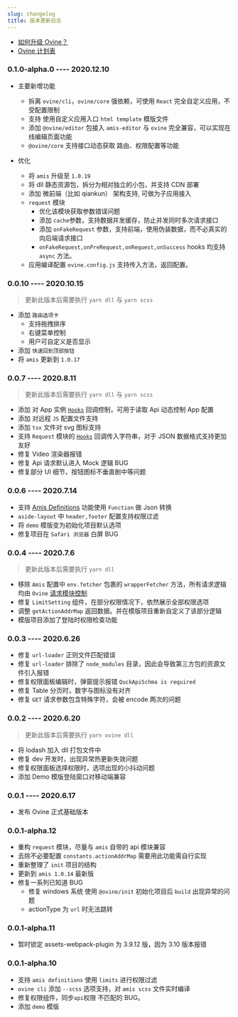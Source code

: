 ```yaml
---
slug: changelog
title: 版本更新日志
---
```


- [如何升级 Ovine？](/org/docs/advance/cli#ovine-版本升级)
- [Ovine 计划表](/org/blog/plan)

### 0.1.0-alpha.0 ---- 2020.12.10

<!-- > [0.1.x 更新迁移文档]() -->

- 主要新增功能

  - 拆离 `ovine/cli`，`ovine/core` 强依赖，可使用 `React` 完全自定义应用，不受配置限制
  - 支持 使用自定义应用入口 `html template` 模版文件
  - 添加 `@ovine/editor` 包接入 `amis-editor` 与 `ovine` 完全兼容，可以实现在线编辑页面功能
  - `@ovine/core` 支持接口动态获取 路由、权限配置等功能

- 优化
  - 将 `amis` 升级至 `1.0.19`
  - 将 dll 静态资源包，拆分为相对独立的小包，并支持 CDN 部署
  - 添加 微前端（比如 qiankun） 架构支持, 可做为子应用接入
  - `request` 模块
    - 优化该模块获取参数错误问题
    - 添加 `cache`参数，支持数据并发缓存，防止并发同时多次请求接口
    - 添加 `onFakeRequest` 参数，支持前端，使用伪装数据，而不必真实的向后端请求接口
    - `onFakeRequest,onPreRequest,onRequest,onSuccess` hooks 均支持 `async` 方法。
  - 应用编译配置 `ovine.config.js` 支持传入方法，返回配置。

### 0.0.10 ---- 2020.10.15

> 更新此版本后需要执行 `yarn dll` 与 `yarn scss`

- 添加 `路由选项卡`
  - 支持拖拽排序
  - 右键菜单控制
  - 用户可自定义是否显示
- 添加 `快速回到顶部按钮`
- 将 `amis` 更新到 `1.0.17`

### 0.0.7 ---- 2020.8.11

> 更新此版本后需要执行 `yarn dll` 与 `yarn scss`

- 添加 对 App 实例 [`Hooks`](/org/docs/advance/configurations#应用配置) 回调控制，可用于读取 Api 动态控制 App 配置
- 添加 对远程 `JS` 配置文件支持
- 添加 `tsx` 文件对 svg 图标支持
- 支持 `Request` 模块的 [`Hooks`](http://localhost:7052/org/docs/modules/request#reqoption-%E9%80%89%E9%A1%B9) 回调传入字符串，对于 JSON 数据格式支持更加友好
- 修复 Video 渲染器报错
- 修复 Api 请求默认进入 Mock 逻辑 BUG
- 修复部分 UI 细节，按钮图标不垂直剧中等问题

### 0.0.6 ---- 2020.7.14

- 支持 [Amis Definitions](https://baidu.github.io/amis/docs/components/Definitions#definitions) 功能使用 `Function` 做 Json 转换
- `aside-layout` 中 `header,footer` 配置支持权限过滤
- 将 `demo` 模版变为初始化项目默认选项
- 修复项目在 `Safari 浏览器` 白屏 BUG

### 0.0.4 ---- 2020.7.6

> 更新此版本后需要执行 `yarn dll`

- 移除 `Amis` 配置中 `env.fetcher` 包裹的 `wrapperFetcher` 方法，所有请求逻辑均由 `Ovine` [请求模块控制](/org/docs/modules/request)
- 修复 `LimitSetting` 组件，在部分权限情况下，依然展示全部权限选项
- 调整 `getActionAddrMap` 返回数据。并在模版项目重新自定义了该部分逻辑
- 模版项目添加了登陆时权限检查功能

### 0.0.3 ---- 2020.6.26

- 修复 `url-loader` 正则文件匹配错误
- 修复 `url-loader` 排除了 `node_modules` 目录，因此会导致第三方包的资源文件引入报错
- 修复权限面板编辑时，弹窗提示报错 `QuckApiSchma is required`
- 修复 Table 分页时，数字与图标没有对齐
- 修复 `GET` 请求参数包含特殊字符，会被 encode 两次的问题

### 0.0.2 ---- 2020.6.20

> 更新此版本后需要执行 `yarn ovine dll`

- 将 lodash 加入 dll 打包文件中
- 修复 dev 开发时，出现异常热更新失效问题
- 修复权限面板选择权限时，选项出现的小抖动问题
- 添加 Demo 模版登陆窗口对移动端兼容

### 0.0.1 ---- 2020.6.17

- 发布 Ovine 正式基础版本

### 0.0.1-alpha.12

- 重构 `request` 模块，尽量与 `amis` 自带的 api 模块兼容
- 去除不必要配置 `constants.actionAddrMap` 需要用此功能需自行实现
- 重新整理了 `init` 项目的结构
- 更新到 `amis 1.0.14` 最新版
- 修复一系列已知道 BUG
  - 修复 windows 系统 使用 `@ovine/init` 初始化项目后 `build` 出现异常的问题
  - actionType 为 `url` 时无法跳转

### 0.0.1-alpha.11

- 暂时锁定 assets-webpack-plugin 为 3.9.12 版，因为 3.10 版本报错

### 0.0.1-alpha.10

- 支持 `amis definitions` 使用 `limits` 进行权限过滤
- `ovine cli` 添加 `--scss` 选项支持，对 `amis scss` 文件实时编译
- 修复权限组件，同步`api`权限 不匹配的 BUG。
- 添加 `demo` 模版
